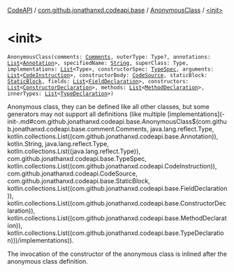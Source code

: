 [CodeAPI](../../index.md) / [com.github.jonathanxd.codeapi.base](../index.md) / [AnonymousClass](index.md) / [&lt;init&gt;](.)

# &lt;init&gt;

`AnonymousClass(comments: `[`Comments`](../../com.github.jonathanxd.codeapi.base.comment/-comments/index.md)`, outerType: Type?, annotations: `[`List`](https://kotlinlang.org/api/latest/jvm/stdlib/kotlin.collections/-list/index.html)`<`[`Annotation`](../-annotation/index.md)`>, specifiedName: `[`String`](https://kotlinlang.org/api/latest/jvm/stdlib/kotlin/-string/index.html)`, superClass: Type, implementations: `[`List`](https://kotlinlang.org/api/latest/jvm/stdlib/kotlin.collections/-list/index.html)`<Type>, constructorSpec: `[`TypeSpec`](../-type-spec/index.md)`, arguments: `[`List`](https://kotlinlang.org/api/latest/jvm/stdlib/kotlin.collections/-list/index.html)`<`[`CodeInstruction`](../../com.github.jonathanxd.codeapi/-code-instruction.md)`>, constructorBody: `[`CodeSource`](../../com.github.jonathanxd.codeapi/-code-source/index.md)`, staticBlock: `[`StaticBlock`](../-static-block/index.md)`, fields: `[`List`](https://kotlinlang.org/api/latest/jvm/stdlib/kotlin.collections/-list/index.html)`<`[`FieldDeclaration`](../-field-declaration/index.md)`>, constructors: `[`List`](https://kotlinlang.org/api/latest/jvm/stdlib/kotlin.collections/-list/index.html)`<`[`ConstructorDeclaration`](../-constructor-declaration/index.md)`>, methods: `[`List`](https://kotlinlang.org/api/latest/jvm/stdlib/kotlin.collections/-list/index.html)`<`[`MethodDeclaration`](../-method-declaration/index.md)`>, innerTypes: `[`List`](https://kotlinlang.org/api/latest/jvm/stdlib/kotlin.collections/-list/index.html)`<`[`TypeDeclaration`](../-type-declaration/index.md)`>)`

Anonymous class, they can be defined like all other classes, but some generators may not
support all definitions (like multiple [implementations](-init-.md#com.github.jonathanxd.codeapi.base.AnonymousClass$<init>(com.github.jonathanxd.codeapi.base.comment.Comments, java.lang.reflect.Type, kotlin.collections.List((com.github.jonathanxd.codeapi.base.Annotation)), kotlin.String, java.lang.reflect.Type, kotlin.collections.List((java.lang.reflect.Type)), com.github.jonathanxd.codeapi.base.TypeSpec, kotlin.collections.List((com.github.jonathanxd.codeapi.CodeInstruction)), com.github.jonathanxd.codeapi.CodeSource, com.github.jonathanxd.codeapi.base.StaticBlock, kotlin.collections.List((com.github.jonathanxd.codeapi.base.FieldDeclaration)), kotlin.collections.List((com.github.jonathanxd.codeapi.base.ConstructorDeclaration)), kotlin.collections.List((com.github.jonathanxd.codeapi.base.MethodDeclaration)), kotlin.collections.List((com.github.jonathanxd.codeapi.base.TypeDeclaration)))/implementations)).

The invocation of the constructor of the anonymous class is inlined after the anonymous class definition.

